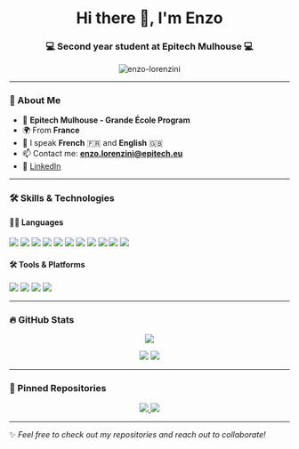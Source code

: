<h1 align="center">Hi there 👋, I'm Enzo</h1>
<h3 align="center">💻 Second year student at Epitech Mulhouse 💻</h3>

<p align="center">
  <img src="https://komarev.com/ghpvc/?username=Enzolorenzini&label=Profile%20views&color=0e75b6&style=flat" alt="enzo-lorenzini" />
</p>

---

### 🚀 About Me

- 🏫 **Epitech Mulhouse - Grande École Program**
- 🌍 From **France**
- 💬 I speak **French** 🇫🇷 and **English** 🇬🇧
- 📫 Contact me: **enzo.lorenzini@epitech.eu**
- 🔗 [LinkedIn](https://www.linkedin.com/in/enzo-lorenzini/)

---

### 🛠️ Skills & Technologies

#### 👨‍💻 Languages
<p>
  <img src="https://img.shields.io/badge/C-00599C?style=for-the-badge&logo=c&logoColor=white" />
  <img src="https://img.shields.io/badge/C++-00599C?style=for-the-badge&logo=c%2B%2B&logoColor=white" />
  <img src="https://img.shields.io/badge/Python-3776AB?style=for-the-badge&logo=python&logoColor=white" />
  <img src="https://img.shields.io/badge/Haskell-5e5086?style=for-the-badge&logo=haskell&logoColor=white" />
  <img src="https://img.shields.io/badge/Java-007396?style=for-the-badge&logo=java&logoColor=white" />
  <img src="https://img.shields.io/badge/Dart-0175C2?style=for-the-badge&logo=dart&logoColor=white" />
  <img src="https://img.shields.io/badge/Flutter-02569B?style=for-the-badge&logo=flutter&logoColor=white" />
  <img src="https://img.shields.io/badge/JavaScript-F7DF1E?style=for-the-badge&logo=javascript&logoColor=black" />
  <img src="https://img.shields.io/badge/HTML5-E34F26?style=for-the-badge&logo=html5&logoColor=white" />
  <img src="https://img.shields.io/badge/CSS3-1572B6?style=for-the-badge&logo=css3&logoColor=white" />
  <img src="https://img.shields.io/badge/ASM-808080?style=for-the-badge" />
</p>

#### 🛠️ Tools & Platforms
<p>
  <img src="https://img.shields.io/badge/Git-F05032?style=for-the-badge&logo=git&logoColor=white" />
  <img src="https://img.shields.io/badge/Docker-2496ED?style=for-the-badge&logo=docker&logoColor=white" />
  <img src="https://img.shields.io/badge/Jira-0052CC?style=for-the-badge&logo=jira&logoColor=white" />
  <img src="https://img.shields.io/badge/Notion-000000?style=for-the-badge&logo=notion&logoColor=white" />
</p>

---

### 🔥 GitHub Stats
<p align="center">
  <img src="https://streak-stats.demolab.com?user=Enzolorenzini&theme=tokyonight&hide_border=true&border_radius=10" />
</p>
<p align="center">
  <img src="https://github-readme-stats.vercel.app/api?username=Enzolorenzini&show_icons=true&theme=tokyonight&border_radius=10" />
  <img src="https://github-readme-stats.vercel.app/api/top-langs/?username=Enzolorenzini&layout=compact&theme=tokyonight&border_radius=10" />
</p>

---

### 📌 Pinned Repositories
<p align="center">
  <a href="https://github.com/xavier-rognon/RIP-JO">
    <img src="https://github-readme-stats.vercel.app/api/pin/?username=xavier-rognon&repo=RIP-JO&theme=tokyonight&border_radius=10" />
  </a>
  <a href="https://github.com/Azurioh/epitech-game-jam-february">
    <img src="https://github-readme-stats.vercel.app/api/pin/?username=Azurioh&repo=epitech-game-jam-february&theme=tokyonight&border_radius=10" />
  </a>
</p>

---

✨ *Feel free to check out my repositories and reach out to collaborate!*
